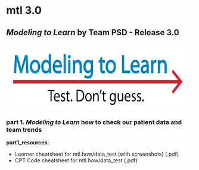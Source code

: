 # mtl 3.0

## *Modeling to Learn* by Team PSD - Release 3.0

<img src = "https://github.com/lzim/teampsd/blob/master/resources/logos/mtl_testdontguess_sm.png"
     height = "175" width = "650">

### part 1. *Modeling to Learn* how to check our **patient data** and **team trends**

**part1_resources:** 
- Learner cheatsheet for mtl.how/data_test (with screenshots) (.pdf)
- CPT Code cheatsheet for mtl.how/data_test (.pdf)
